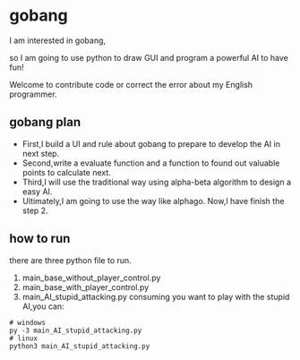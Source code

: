 # gobang
I am interested in gobang,

so I am going to use python to draw GUI and program a powerful AI to have fun!

Welcome to contribute code or correct the error about my English programmer.

## gobang plan
* First,I build a UI and rule about gobang to prepare to develop the AI in next step.
* Second,write a evaluate function and a function to found out valuable points to calculate next.
* Third,I will use the traditional way using alpha-beta algorithm to design a easy AI.
* Ultimately,I am going to use the way like alphago.
Now,I have finish the step 2.

## how to run
there are three python file to run.
1. main_base_without_player_control.py
2. main_base_with_player_control.py
3. main_AI_stupid_attacking.py
consuming you want to play with the stupid AI,you can:
```
# windows
py -3 main_AI_stupid_attacking.py
# linux 
python3 main_AI_stupid_attacking.py
```

